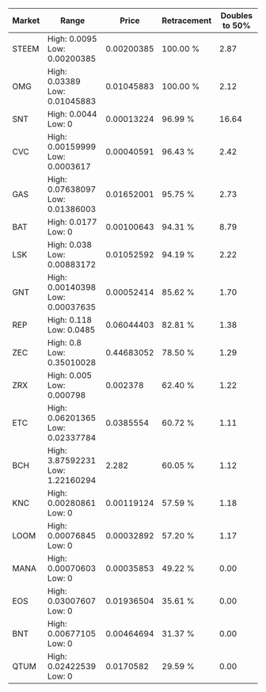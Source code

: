 | Market | Range | Price| Retracement | Doubles to 50% |
| --- | --- | --- | --- | --- |
| STEEM | High: 0.0095<br />Low: 0.00200385 | 0.00200385 | 100.00 % | 2.87 |
| OMG | High: 0.03389<br />Low: 0.01045883 | 0.01045883 | 100.00 % | 2.12 |
| SNT | High: 0.0044<br />Low: 0 | 0.00013224 | 96.99 % | 16.64 |
| CVC | High: 0.00159999<br />Low: 0.0003617 | 0.00040591 | 96.43 % | 2.42 |
| GAS | High: 0.07638097<br />Low: 0.01386003 | 0.01652001 | 95.75 % | 2.73 |
| BAT | High: 0.0177<br />Low: 0 | 0.00100643 | 94.31 % | 8.79 |
| LSK | High: 0.038<br />Low: 0.00883172 | 0.01052592 | 94.19 % | 2.22 |
| GNT | High: 0.00140398<br />Low: 0.00037635 | 0.00052414 | 85.62 % | 1.70 |
| REP | High: 0.118<br />Low: 0.0485 | 0.06044403 | 82.81 % | 1.38 |
| ZEC | High: 0.8<br />Low: 0.35010028 | 0.44683052 | 78.50 % | 1.29 |
| ZRX | High: 0.005<br />Low: 0.000798 | 0.002378 | 62.40 % | 1.22 |
| ETC | High: 0.06201365<br />Low: 0.02337784 | 0.0385554 | 60.72 % | 1.11 |
| BCH | High: 3.87592231<br />Low: 1.22160294 | 2.282 | 60.05 % | 1.12 |
| KNC | High: 0.00280861<br />Low: 0 | 0.00119124 | 57.59 % | 1.18 |
| LOOM | High: 0.00076845<br />Low: 0 | 0.00032892 | 57.20 % | 1.17 |
| MANA | High: 0.00070603<br />Low: 0 | 0.00035853 | 49.22 % | 0.00 |
| EOS | High: 0.03007607<br />Low: 0 | 0.01936504 | 35.61 % | 0.00 |
| BNT | High: 0.00677105<br />Low: 0 | 0.00464694 | 31.37 % | 0.00 |
| QTUM | High: 0.02422539<br />Low: 0 | 0.0170582 | 29.59 % | 0.00 |
